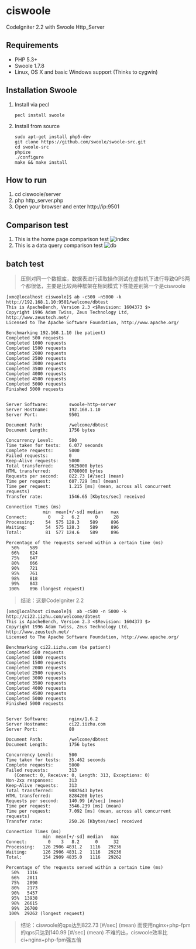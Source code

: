 
ciswoole
========

CodeIgniter 2.2 with Swoole Http_Server
## Requirements

* PHP 5.3+
* Swoole 1.7.8
* Linux, OS X and basic Windows support (Thinks to cygwin)

## Installation Swoole

1. Install via pecl
    
    ```
    pecl install swoole
    ```

2. Install from source

    ```
    sudo apt-get install php5-dev
    git clone https://github.com/swoole/swoole-src.git
    cd swoole-src
    phpize
    ./configure
    make && make install
    ```
## How to run
1. cd ciswoole/server
2. php http_server.php
3. Open your browser and enter http://ip:9501
## Comparison test
1. This is the home page comparison test
![index](https://raw.githubusercontent.com/smalleyes/ciswoole/master/contrast_page.jpg)
2. This is a data query comparison test
![db](https://raw.githubusercontent.com/smalleyes/ciswoole/master/contrast_db.jpg)
## batch test
>压侧对同一个数据库，数据表进行读取操作测试在虚拟机下进行导致QPS两个都很低，主要是比较两种框架在相同模式下性能差别第一个是ciswoole
    
	[xmc@localhost ciswoole]$ ab -c500 -n5000 -k http://192.168.1.10:9501/welcome/dbtest
	This is ApacheBench, Version 2.3 <$Revision: 1604373 $>
	Copyright 1996 Adam Twiss, Zeus Technology Ltd, http://www.zeustech.net/
	Licensed to The Apache Software Foundation, http://www.apache.org/
	
	Benchmarking 192.168.1.10 (be patient)
	Completed 500 requests
	Completed 1000 requests
	Completed 1500 requests
	Completed 2000 requests
	Completed 2500 requests
	Completed 3000 requests
	Completed 3500 requests
	Completed 4000 requests
	Completed 4500 requests
	Completed 5000 requests
	Finished 5000 requests
	
	
	Server Software:        swoole-http-server
	Server Hostname:        192.168.1.10
	Server Port:            9501
	
	Document Path:          /welcome/dbtest
	Document Length:        1756 bytes
	
	Concurrency Level:      500
	Time taken for tests:   6.077 seconds
	Complete requests:      5000
	Failed requests:        0
	Keep-Alive requests:    5000
	Total transferred:      9625000 bytes
	HTML transferred:       8780000 bytes
	Requests per second:    822.73 [#/sec] (mean)
	Time per request:       607.729 [ms] (mean)
	Time per request:       1.215 [ms] (mean, across all concurrent requests)
	Transfer rate:          1546.65 [Kbytes/sec] received
	
	Connection Times (ms)
	              min  mean[+/-sd] median   max
	Connect:        0    2   6.2      0      28
	Processing:    54  575 128.3    589     896
	Waiting:       54  575 128.3    589     896
	Total:         81  577 124.6    589     896
	
	Percentage of the requests served within a certain time (ms)
	  50%    589
	  66%    624
	  75%    647
	  80%    666
	  90%    721
	  95%    761
	  98%    818
	  99%    843
	 100%    896 (longest request)

  >结论：这是CodeIgniter 2.2 
		
	[xmc@localhost ciswoole]$  ab -c500 -n 5000 -k http://ci22.iizhu.com/welcome/dbtest
	This is ApacheBench, Version 2.3 <$Revision: 1604373 $>
	Copyright 1996 Adam Twiss, Zeus Technology Ltd, http://www.zeustech.net/
	Licensed to The Apache Software Foundation, http://www.apache.org/
	
	Benchmarking ci22.iizhu.com (be patient)
	Completed 500 requests
	Completed 1000 requests
	Completed 1500 requests
	Completed 2000 requests
	Completed 2500 requests
	Completed 3000 requests
	Completed 3500 requests
	Completed 4000 requests
	Completed 4500 requests
	Completed 5000 requests
	Finished 5000 requests
	
	
	Server Software:        nginx/1.6.2
	Server Hostname:        ci22.iizhu.com
	Server Port:            80
	
	Document Path:          /welcome/dbtest
	Document Length:        1756 bytes
	
	Concurrency Level:      500
	Time taken for tests:   35.462 seconds
	Complete requests:      5000
	Failed requests:        313
	   (Connect: 0, Receive: 0, Length: 313, Exceptions: 0)
	Non-2xx responses:      313
	Keep-Alive requests:    313
	Total transferred:      9087643 bytes
	HTML transferred:       8284208 bytes
	Requests per second:    140.99 [#/sec] (mean)
	Time per request:       3546.239 [ms] (mean)
	Time per request:       7.092 [ms] (mean, across all concurrent requests)
	Transfer rate:          250.26 [Kbytes/sec] received
	
	Connection Times (ms)
	              min  mean[+/-sd] median   max
	Connect:        0    3   8.2      0      32
	Processing:   126 2906 4831.2   1116   29236
	Waiting:      126 2906 4831.2   1116   29236
	Total:        154 2909 4835.0   1116   29262
	
	Percentage of the requests served within a certain time (ms)
	  50%   1116
	  66%   2011
	  75%   2090
	  80%   2173
	  90%   5457
	  95%  13938
	  98%  26615
	  99%  26700
	 100%  29262 (longest request)

  >结论：ciswoole的qps达到822.73 [#/sec] (mean) 而使用nginx+php-fpm的qps只达到140.99 [#/sec] (mean)
不难的出，ciswoole效率比ci+nginx+php-fpm强五倍
